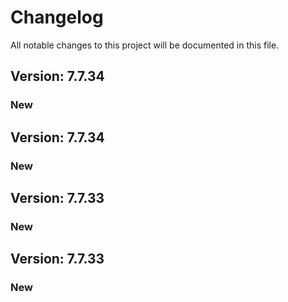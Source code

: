 # Changelog

All notable changes to this project will be documented in this file.

## Version: 7.7.34

### New


## Version: 7.7.34

### New


## Version: 7.7.33

### New


## Version: 7.7.33

### New
